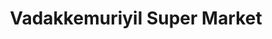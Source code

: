 ---
title: "Vadakkemuriyil Super Market"
url: /chemmalamattom/vadakkemuriyil-super-market/
shop: Supermarkt
---
